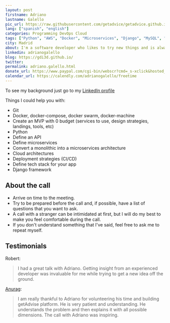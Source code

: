 ```yaml
---
layout: post
firstname: Adriano
lastname: Galello
pic_url: https://raw.githubusercontent.com/getadvice/getadvice.github.io/master/assets/profile-pics/gdi.jpg
lang: ["spanish", "english"]
categories: Programming DevOps Cloud
tags: ["Python", "AWS", "Docker", "Microservices", "Django", "MySQL", "API Design"]
city: Madrid
about: I'm a software developer who likes to try new things and is always looking for some new side projects to work on (and dropping the other ones 😬).
linkedin: adrianogalello
blog: https://gdi3d.github.io/
twitter: 
permalink: adriano.galello.html
donate_url: https://www.paypal.com/cgi-bin/webscr?cmd=_s-xclick&hosted_button_id=3YCWCPTSTGBJY&source=url
calendar_url: https://calendly.com/adrianogalello/freetime
---
```

To see my background just go to my [LinkedIn profile](https://www.linkedin.com/in/adrianogalello)

Things I could help you with:

- Git
- Docker, docker-compose, docker swarm, docker-machine
- Create an MVP with 0 budget (services to use, design strategies, landings, tools, etc)
- Python
- Define an API
- Define microservices
- Convert a monolithic into a microservices architecture
- Cloud architectures
- Deployment strategies (CI/CD)
- Define tech stack for your app
- Django framework

## About the call

- Arrive on time to the meeting.
- Try to be prepared before the call and, if possible, have a list of questions that you want to ask.
- A call with a stranger can be intimidated at first, but I will do my best to make you feel comfortable during the call.
- If you don't understand something that I've said, feel free to ask me to repeat myself.


## Testimonials

Robert:
> I had a great talk with Adriano. Getting insight from an experienced developer was invaluable for me while trying to get a new idea off the ground.

[Anurag](/anurag.html):
> I am really thankful to Adriano for volunteering his time and building getAdvise platform. He is very patient and understanding. He understands the problem and then explains it with all possible dimensions. The call with Adriano was inspiring. 
